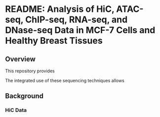 # README: Analysis of HiC, ATAC-seq, ChIP-seq, RNA-seq, and DNase-seq Data in MCF-7 Cells and Healthy Breast Tissues

## Overview
This repository provides 

The integrated use of these sequencing techniques allows 

## Background
### HiC Data
